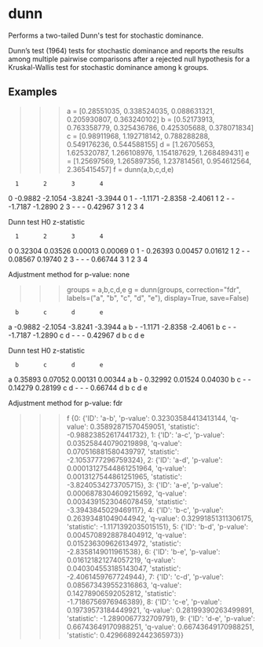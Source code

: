 # dunn
Performs a two-tailed Dunn's test for stochastic dominance.

Dunn’s test (1964) tests for stochastic dominance and reports the results
among multiple pairwise comparisons after a rejected null hypothesis for a
Kruskal-Wallis test for stochastic dominance among k groups.

Examples
--------
>>> a = [0.28551035, 0.338524035, 0.088631321, 0.205930807, 0.363240102]
>>> b = [0.52173913, 0.763358779, 0.325436786, 0.425305688, 0.378071834]
>>> c = [0.98911968, 1.192718142, 0.788288288, 0.549176236, 0.544588155]
>>> d = [1.26705653, 1.625320787, 1.266108976, 1.154187629, 1.268489431]
>>> e = [1.25697569, 1.265897356, 1.237814561, 0.954612564, 2.365415457]
>>> f = dunn(a,b,c,d,e)

      1       2       3       4       
   0  -0.9882 -2.1054 -3.8241 -3.3944 0
   1  -       -1.1171 -2.8358 -2.4061 1
   2  -       -       -1.7187 -1.2890 2
   3  -       -       -       0.42967 3
      1       2       3       4       

Dunn test H0 z-statistic


      1       2       3       4       
   0  0.32304 0.03526 0.00013 0.00069 0
   1  -       0.26393 0.00457 0.01612 1
   2  -       -       0.08567 0.19740 2
   3  -       -       -       0.66744 3
      1       2       3       4       

Adjustment method for p-value: none

>>> groups = a,b,c,d,e
>>> g = dunn(groups,
             correction="fdr",
             labels=("a", "b", "c", "d", "e"),
             display=True,
             save=False)

      b       c       d       e       
   a  -0.9882 -2.1054 -3.8241 -3.3944 a
   b  -       -1.1171 -2.8358 -2.4061 b
   c  -       -       -1.7187 -1.2890 c
   d  -       -       -       0.42967 d
      b       c       d       e       

Dunn test H0 z-statistic


      b       c       d       e       
   a  0.35893 0.07052 0.00131 0.00344 a
   b  -       0.32992 0.01524 0.04030 b
   c  -       -       0.14279 0.28199 c
   d  -       -       -       0.66744 d
      b       c       d       e       

Adjustment method for p-value: fdr

>>> f
{0: {'ID': 'a-b',
  'p-value': 0.32303584413413144,
  'q-value': 0.35892871570459051,
  'statistic': -0.98823852617441732},
 1: {'ID': 'a-c',
  'p-value': 0.035258440790219898,
  'q-value': 0.070516881580439797,
  'statistic': -2.1053777296759324},
 2: {'ID': 'a-d',
  'p-value': 0.00013127544861251964,
  'q-value': 0.0013127544861251965,
  'statistic': -3.8240534273705715},
 3: {'ID': 'a-e',
  'p-value': 0.0006878304609215692,
  'q-value': 0.0034391523046078459,
  'statistic': -3.3943845029469117},
 4: {'ID': 'b-c',
  'p-value': 0.26393481049044942,
  'q-value': 0.32991851311306175,
  'statistic': -1.1171392035015151},
 5: {'ID': 'b-d',
  'p-value': 0.0045708928878404912,
  'q-value': 0.015236309626134972,
  'statistic': -2.8358149011961538},
 6: {'ID': 'b-e',
  'p-value': 0.016121821274057219,
  'q-value': 0.040304553185143047,
  'statistic': -2.4061459767724944},
 7: {'ID': 'c-d',
  'p-value': 0.085673439552316863,
  'q-value': 0.14278906592052812,
  'statistic': -1.7186756976946389},
 8: {'ID': 'c-e',
  'p-value': 0.19739573184449921,
  'q-value': 0.28199390263499891,
  'statistic': -1.2890067732709791},
 9: {'ID': 'd-e',
  'p-value': 0.66743649170988251,
  'q-value': 0.66743649170988251,
  'statistic': 0.42966892442365973}}
